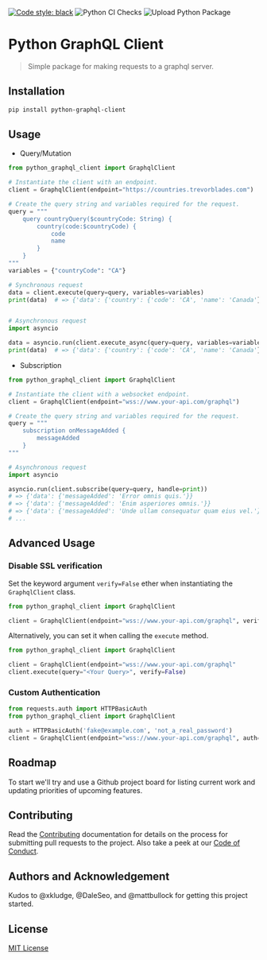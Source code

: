 [![Code style: black](https://img.shields.io/badge/code%20style-black-000000.svg)](https://github.com/psf/black)
![Python CI Checks](https://github.com/prodigyeducation/python-graphql-client/workflows/Python%20CI%20Checks/badge.svg)
![Upload Python Package](https://github.com/prodigyeducation/python-graphql-client/workflows/Upload%20Python%20Package/badge.svg)

# Python GraphQL Client

> Simple package for making requests to a graphql server.

<!-- Badges here. -->

## Installation

```bash
pip install python-graphql-client
```

## Usage

- Query/Mutation

```py
from python_graphql_client import GraphqlClient

# Instantiate the client with an endpoint.
client = GraphqlClient(endpoint="https://countries.trevorblades.com")

# Create the query string and variables required for the request.
query = """
    query countryQuery($countryCode: String) {
        country(code:$countryCode) {
            code
            name
        }
    }
"""
variables = {"countryCode": "CA"}

# Synchronous request
data = client.execute(query=query, variables=variables)
print(data)  # => {'data': {'country': {'code': 'CA', 'name': 'Canada'}}}


# Asynchronous request
import asyncio

data = asyncio.run(client.execute_async(query=query, variables=variables))
print(data)  # => {'data': {'country': {'code': 'CA', 'name': 'Canada'}}}
```

- Subscription

```py
from python_graphql_client import GraphqlClient

# Instantiate the client with a websocket endpoint.
client = GraphqlClient(endpoint="wss://www.your-api.com/graphql")

# Create the query string and variables required for the request.
query = """
    subscription onMessageAdded {
        messageAdded
    }
"""

# Asynchronous request
import asyncio

asyncio.run(client.subscribe(query=query, handle=print))
# => {'data': {'messageAdded': 'Error omnis quis.'}}
# => {'data': {'messageAdded': 'Enim asperiores omnis.'}}
# => {'data': {'messageAdded': 'Unde ullam consequatur quam eius vel.'}}
# ...
```

## Advanced Usage

### Disable SSL verification

Set the keyword argument `verify=False` ether when instantiating the `GraphqlClient` class.

```py
from python_graphql_client import GraphqlClient

client = GraphqlClient(endpoint="wss://www.your-api.com/graphql", verify=False)
```

Alternatively, you can set it when calling the `execute` method.

```py
from python_graphql_client import GraphqlClient

client = GraphqlClient(endpoint="wss://www.your-api.com/graphql"
client.execute(query="<Your Query>", verify=False)
```

### Custom Authentication

```py
from requests.auth import HTTPBasicAuth
from python_graphql_client import GraphqlClient

auth = HTTPBasicAuth('fake@example.com', 'not_a_real_password')
client = GraphqlClient(endpoint="wss://www.your-api.com/graphql", auth=auth)
```

## Roadmap

To start we'll try and use a Github project board for listing current work and updating priorities of upcoming features.

## Contributing

Read the [Contributing](docs/CONTRIBUTING.md) documentation for details on the process for submitting pull requests to the project. Also take a peek at our [Code of Conduct](docs/CODE_OF_CONDUCT.md).

## Authors and Acknowledgement

Kudos to @xkludge, @DaleSeo, and @mattbullock for getting this project started.

## License

[MIT License](LICENSE)
